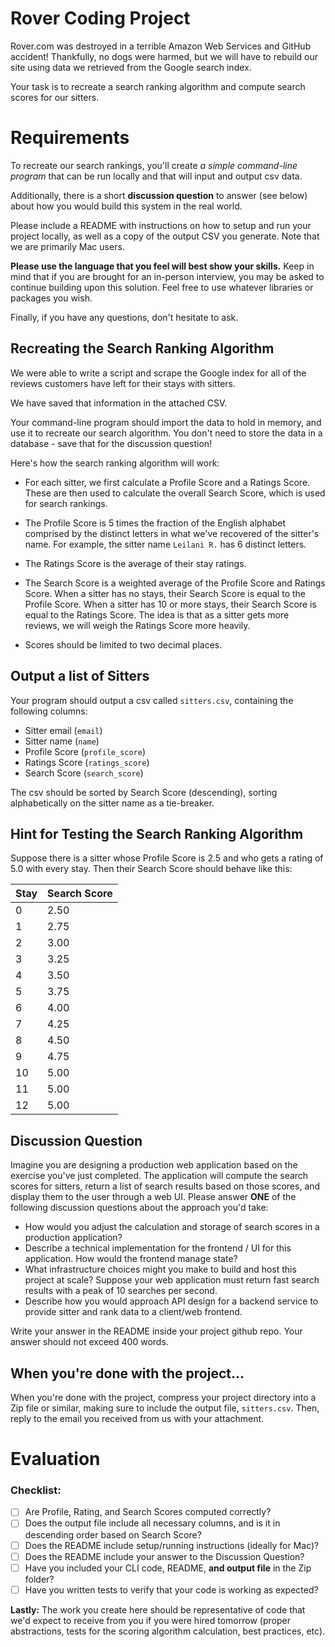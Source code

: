 # Rover Coding Project

Rover.com was destroyed in a terrible Amazon Web Services and GitHub accident!
Thankfully, no dogs were harmed, but we will have to rebuild our site using
data we retrieved from the Google search index. 

Your task is to recreate a search ranking algorithm and compute search
scores for our sitters.

# Requirements 

To recreate our search rankings, you'll create *a simple command-line program* that can be run
locally and that will input and output csv data.

Additionally, there is a short **discussion question**
to answer (see below) about how you would build this system in the real
world. 

Please include a README with instructions on how to setup and run your project
locally, as well as a copy of the output CSV you generate. Note that we are primarily Mac users. 

**Please use the language that you feel will best show your skills.** Keep in
mind that if you are brought for an in-person interview, you may be asked to continue
building upon this solution. Feel free to use whatever libraries or packages you wish. 

Finally, if you have any questions, don't hesitate to ask.

## Recreating the Search Ranking Algorithm
We were able to write a script and scrape the Google index for all of the
reviews customers have left for their stays with sitters. 

We have saved that information in the attached CSV.

Your command-line program should import the data to hold in memory, and use it to recreate our search algorithm. You don't need to store the data in a database - save that for the discussion question! 

Here's how the search ranking algorithm will work:

- For each sitter, we first calculate a Profile Score and a Ratings Score.
  These are then used to calculate the overall Search Score, which is used for search rankings.

- The Profile Score is 5 times the fraction of the English alphabet comprised by the
  distinct letters in what we've recovered of the sitter's name. For example, the sitter name `Leilani R.` has 6 distinct letters.

- The Ratings Score is the average of their stay ratings.

- The Search Score is a weighted average of the Profile Score and Ratings
  Score. When a sitter has no stays, their Search Score is equal to the Profile Score. When a sitter has 10 or more
  stays, their Search Score is equal to the Ratings Score. The idea is that as a sitter gets more reviews, we will weigh the
  Ratings Score more heavily.

- Scores should be limited to two decimal places.

## Output a list of Sitters

Your program should output a csv called `sitters.csv`, containing the following
columns:

* Sitter email (`email`)
* Sitter name (`name`)
* Profile Score (`profile_score`)
* Ratings Score (`ratings_score`)
* Search Score (`search_score`)

The csv should be sorted by Search Score (descending), sorting alphabetically on the
sitter name as a tie-breaker.

## Hint for Testing the Search Ranking Algorithm

Suppose there is a sitter whose Profile Score is 2.5 and who gets a rating of
5.0 with every stay. Then their Search Score should behave like this:

| Stay          | Search Score |
| ------------- | ------------- |
| 0 | 2.50
| 1 | 2.75
| 2 | 3.00
| 3 | 3.25
| 4 | 3.50
| 5 | 3.75
| 6 | 4.00
| 7 | 4.25
| 8 | 4.50
| 9 |  4.75
| 10 | 5.00
| 11 | 5.00
| 12 | 5.00

## Discussion Question

Imagine you are designing a production web application based on the exercise you've just completed. The application will compute the search scores
for sitters, return a list of search results based on those scores, and display them to the user through a web UI. Please answer **ONE** of the following discussion questions about the approach you'd take:

- How would you adjust the calculation and storage of search scores in a production application?
- Describe a technical implementation for the frontend / UI for this application. How would the frontend manage state?
- What infrastructure choices might you make to build and host this project at scale? Suppose your web application must return fast search results with a peak of 10 searches per second. 
- Describe how you would approach API design for a backend service to provide sitter and rank data to a client/web frontend.

Write your answer in the README inside your project github repo. Your answer should not exceed 400 words.

## When you're done with the project...

When you're done with the project, compress your project directory into a Zip file or similar, making sure to include the output file, `sitters.csv`. Then, reply to the email you received from us with your attachment.

# Evaluation 

### Checklist:
- [ ] Are Profile, Rating, and Search Scores computed correctly?
- [ ] Does the output file include all necessary columns, and is it in descending order based on Search Score? 
- [ ] Does the README include setup/running instructions (ideally for Mac)?
- [ ] Does the README include your answer to the Discussion Question?
- [ ] Have you included your CLI code, README, **and output file** in the Zip folder?
- [ ] Have you written tests to verify that your code is working as expected?

**Lastly:** The work you create here should be representative of code that we'd expect to
receive from you if you were hired tomorrow (proper abstractions, tests
for the scoring algorithm calculation, best practices, etc). 
